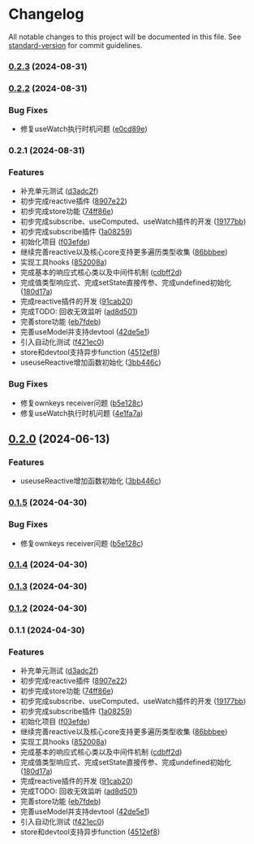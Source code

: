# Changelog

All notable changes to this project will be documented in this file. See [standard-version](https://github.com/conventional-changelog/standard-version) for commit guidelines.

### [0.2.3](https://github.com/enforcer-squad/rex/compare/v0.2.2...v0.2.3) (2024-08-31)

### [0.2.2](https://github.com/enforcer-squad/rex/compare/v0.2.1...v0.2.2) (2024-08-31)


### Bug Fixes

* 修复useWatch执行时机问题 ([e0cd89e](https://github.com/enforcer-squad/rex/commit/e0cd89e6b796162365ee51bac3135468b927cb57))

### 0.2.1 (2024-08-31)


### Features

* 补充单元测试 ([d3adc2f](https://github.com/enforcer-squad/rex/commit/d3adc2f54c1fec3a3f88c16cddd5799458851275))
* 初步完成reactive插件 ([8907e22](https://github.com/enforcer-squad/rex/commit/8907e228cf2974785274d7b457c17b28f7dabb09))
* 初步完成store功能 ([74ff86e](https://github.com/enforcer-squad/rex/commit/74ff86e6858e1dacc6e6b966044743d9f2f412a8))
* 初步完成subscribe、useComputed、useWatch插件的开发 ([19177bb](https://github.com/enforcer-squad/rex/commit/19177bb4039c9ed022d98741299b09b0414b70f1))
* 初步完成subscribe插件 ([1a08259](https://github.com/enforcer-squad/rex/commit/1a0825989f227c71de9eacb1978cd605c01a8793))
* 初始化项目 ([f03efde](https://github.com/enforcer-squad/rex/commit/f03efde007f0cd0c92b62f6ca977929ff4f4b344))
* 继续完善reactive以及核心core支持更多遍历类型收集 ([86bbbee](https://github.com/enforcer-squad/rex/commit/86bbbeefec114ec5c2d93c04f0e86276b402e5d8))
* 实现工具hooks ([852008a](https://github.com/enforcer-squad/rex/commit/852008a8591fba538b4171dac1c0796408ce457b))
* 完成基本的响应式核心类以及中间件机制 ([cdbff2d](https://github.com/enforcer-squad/rex/commit/cdbff2da82cd51fcf852a251db90612877d20a40))
* 完成值类型响应式、完成setState直接传参、完成undefined初始化 ([180d17a](https://github.com/enforcer-squad/rex/commit/180d17aaa3172195c471156542a03c63d92e3307))
* 完成reactive插件的开发 ([91cab20](https://github.com/enforcer-squad/rex/commit/91cab20108d732189fbca53c6bfce83d956f87a1))
* 完成TODO: 回收无效监听 ([ad8d501](https://github.com/enforcer-squad/rex/commit/ad8d5016571920ce6950371bf117cdd456b29fc5))
* 完善store功能 ([eb7fdeb](https://github.com/enforcer-squad/rex/commit/eb7fdeb4b1538a885b068cf8e52224ea390ba93d))
* 完善useModel并支持devtool ([42de5e1](https://github.com/enforcer-squad/rex/commit/42de5e1f113a4254719baae3a9a2a43640dd57cd))
* 引入自动化测试 ([f421ec0](https://github.com/enforcer-squad/rex/commit/f421ec00423b01e2bb41362df0abc886f5a93237))
* store和devtool支持异步function ([4512ef8](https://github.com/enforcer-squad/rex/commit/4512ef8eed3418da9ba7e3a9dfe7ec250790bc44))
* useuseReactive增加函数初始化 ([3bb446c](https://github.com/enforcer-squad/rex/commit/3bb446c8ac2d1d846e63425128bcac58574fe461))


### Bug Fixes

* 修复ownkeys receiver问题 ([b5e128c](https://github.com/enforcer-squad/rex/commit/b5e128cdf0b2f6aed95ed5a8faf37f846a5c85cb))
* 修复useWatch执行时机问题 ([4e1fa7a](https://github.com/enforcer-squad/rex/commit/4e1fa7a576006de46bd44da8a40f8b4c4a0e89e3))

## [0.2.0](https://github.com/enforcer-squad/rex/compare/v0.1.5...v0.2.0) (2024-06-13)


### Features

* useuseReactive增加函数初始化 ([3bb446c](https://github.com/enforcer-squad/rex/commit/3bb446c8ac2d1d846e63425128bcac58574fe461))

### [0.1.5](https://github.com/enforcer-squad/rex/compare/v0.1.4...v0.1.5) (2024-04-30)


### Bug Fixes

* 修复ownkeys receiver问题 ([b5e128c](https://github.com/enforcer-squad/rex/commit/b5e128cdf0b2f6aed95ed5a8faf37f846a5c85cb))

### [0.1.4](https://github.com/enforcer-squad/rex/compare/v0.1.3...v0.1.4) (2024-04-30)

### [0.1.3](https://github.com/enforcer-squad/rex/compare/v0.1.2...v0.1.3) (2024-04-30)

### [0.1.2](https://enforcer/enforcer-squad/rex/compare/v0.1.1...v0.1.2) (2024-04-30)

### 0.1.1 (2024-04-30)


### Features

* 补充单元测试 ([d3adc2f](https://enforcer/enforcer-squad/rex/commit/d3adc2f54c1fec3a3f88c16cddd5799458851275))
* 初步完成reactive插件 ([8907e22](https://enforcer/enforcer-squad/rex/commit/8907e228cf2974785274d7b457c17b28f7dabb09))
* 初步完成store功能 ([74ff86e](https://enforcer/enforcer-squad/rex/commit/74ff86e6858e1dacc6e6b966044743d9f2f412a8))
* 初步完成subscribe、useComputed、useWatch插件的开发 ([19177bb](https://enforcer/enforcer-squad/rex/commit/19177bb4039c9ed022d98741299b09b0414b70f1))
* 初步完成subscribe插件 ([1a08259](https://enforcer/enforcer-squad/rex/commit/1a0825989f227c71de9eacb1978cd605c01a8793))
* 初始化项目 ([f03efde](https://enforcer/enforcer-squad/rex/commit/f03efde007f0cd0c92b62f6ca977929ff4f4b344))
* 继续完善reactive以及核心core支持更多遍历类型收集 ([86bbbee](https://enforcer/enforcer-squad/rex/commit/86bbbeefec114ec5c2d93c04f0e86276b402e5d8))
* 实现工具hooks ([852008a](https://enforcer/enforcer-squad/rex/commit/852008a8591fba538b4171dac1c0796408ce457b))
* 完成基本的响应式核心类以及中间件机制 ([cdbff2d](https://enforcer/enforcer-squad/rex/commit/cdbff2da82cd51fcf852a251db90612877d20a40))
* 完成值类型响应式、完成setState直接传参、完成undefined初始化 ([180d17a](https://enforcer/enforcer-squad/rex/commit/180d17aaa3172195c471156542a03c63d92e3307))
* 完成reactive插件的开发 ([91cab20](https://enforcer/enforcer-squad/rex/commit/91cab20108d732189fbca53c6bfce83d956f87a1))
* 完成TODO: 回收无效监听 ([ad8d501](https://enforcer/enforcer-squad/rex/commit/ad8d5016571920ce6950371bf117cdd456b29fc5))
* 完善store功能 ([eb7fdeb](https://enforcer/enforcer-squad/rex/commit/eb7fdeb4b1538a885b068cf8e52224ea390ba93d))
* 完善useModel并支持devtool ([42de5e1](https://enforcer/enforcer-squad/rex/commit/42de5e1f113a4254719baae3a9a2a43640dd57cd))
* 引入自动化测试 ([f421ec0](https://enforcer/enforcer-squad/rex/commit/f421ec00423b01e2bb41362df0abc886f5a93237))
* store和devtool支持异步function ([4512ef8](https://enforcer/enforcer-squad/rex/commit/4512ef8eed3418da9ba7e3a9dfe7ec250790bc44))

